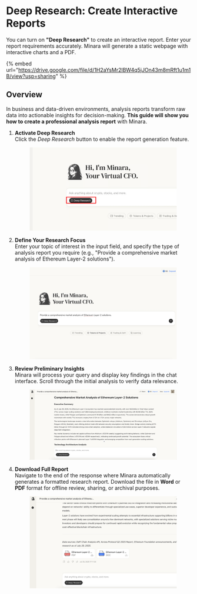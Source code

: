 # Deep Research: Create Interactive Reports

You can turn on **"Deep Research"** to create an interactive report. Enter your report requirements accurately. Minara will generate a static webpage with interactive charts and a PDF.

{% embed url="https://drive.google.com/file/d/1H2aYsMr2lBW4q5jJOn43m8mRft1u1m1B/view?usp=sharing" %}

## Overview

In business and data-driven environments, analysis reports transform raw data into actionable insights for decision-making. **This guide will show you how to create a professional analysis report** with Minara.



1.  **Activate Deep Research**\
    Click the _Deep Research_ button to enable the report generation feature.

    <figure><img src="../.gitbook/assets/image (25).png" alt=""><figcaption></figcaption></figure>
2.  **Define Your Research Focus**\
    Enter your topic of interest in the input field, and specify the type of analysis report you require (e.g., "Provide a comprehensive market analysis of Ethereum Layer-2 solutions").

    <figure><img src="../.gitbook/assets/image (27).png" alt=""><figcaption></figcaption></figure>
3.  **Review Preliminary Insights**\
    Minara will process your query and display key findings in the chat interface. Scroll through the initial analysis to verify data relevance.

    <figure><img src="../.gitbook/assets/image (26).png" alt=""><figcaption></figcaption></figure>
4.  **Download Full Report**\
    Navigate to the end of the response where Minara automatically generates a formatted research report. Download the file in **Word** or **PDF** format for offline review, sharing, or archival purposes.

    <figure><img src="../.gitbook/assets/image (28).png" alt=""><figcaption></figcaption></figure>
